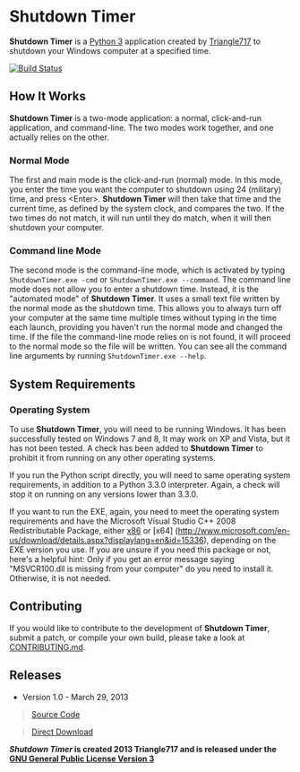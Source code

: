 Shutdown Timer
==============

**Shutdown Timer** is a [Python 3](http://python.org) application created by [Triangle717](http://triangle717.wordpress.com) to shutdown 
your Windows computer at a specified time. 

[![Build Status](https://travis-ci.org/le717/Shutdown-Timer.png)](https://travis-ci.org/le717/Shutdown-Timer)

How It Works
------------

**Shutdown Timer** is a two-mode application: a normal, click-and-run application, and command-line. The two modes work together, and one actually relies on 
the other. 

### Normal Mode

The first and main mode is the click-and-run (normal) mode. In this mode, you enter the time you want the computer to shutdown using 24 (military) time, and 
press &lt;Enter&gt;. **Shutdown Timer** will then take that time and the current time, as defined by the system clock, and compares the two.  If the two times 
do not match, it will run until they do match, when it will then shutdown your computer. 

### Command line Mode

The second mode is the command-line mode, which is activated by typing ```ShutdownTimer.exe -cmd``` or ```ShutdownTimer.exe --command```. The command line mode 
does not allow you to enter a shutdown time. Instead, it is the "automated mode" of **Shutdown Timer**. It uses a small text file written by the normal mode as 
the shutdown time. This allows you to always turn off your computer at the same time multiple times without typing in the time each launch, providing you 
haven't run the normal mode and changed the time. If the file the command-line mode relies on is not found, it will proceed to the normal mode so the file will 
be written. You can see all the command line arguments by running ```ShutdownTimer.exe --help```. 

System Requirements
-------------------

### Operating System

To use **Shutdown Timer**, you will need to be running Windows. It has been successfully tested on Windows 7 and 8, It may work on XP and Vista, but it has not 
been tested. A check has been added to **Shutdown Timer** to prohibit it from running on any other operating systems. 

If you run the Python script directly, you will need to same operating system requirements, in addition to a Python 3.3.0 interpreter. Again, a check will stop 
it on running on any versions lower than 3.3.0. 

If you want to run the EXE, again, you need to meet the operating system requirements and have the Microsoft Visual Studio C++ 2008 Redistributable Package, 
either [x86](http://www.microsoft.com/en-us/download/details.aspx?displaylang=en&id=29) or [x64]
(http://www.microsoft.com/en-us/download/details.aspx?displaylang=en&id=15336), 
depending on the EXE version you use. If you are unsure if you need this package or not, here's a helpful hint:
Only if you get an error message saying "MSVCR100.dll is missing from your computer" do you need to install it. Otherwise, it is not needed. 
 
Contributing
------------

If you would like to contribute to the development of **Shutdown Timer**, submit a patch, or compile your own build, please take a look at 
[CONTRIBUTING.md](CONTRIBUTING.md). 

Releases
--------

* Version 1.0 - March 29, 2013

> [Source Code](https://github.com/le717/Shutdown-Timer/tree/V1.0)

> [Direct Download](https://github.com/le717/Shutdown-Timer/archive/V1.0.zip)

***Shutdown Timer* is created 2013 Triangle717 and is released under the [GNU General Public License Version 3](http://www.gnu.org/licenses/gpl.html)**
